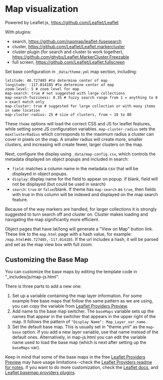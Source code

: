 # Map visualization

Powered by Leaflet.js, https://github.com/Leaflet/Leaflet

With plugins: 

- search, https://github.com/naomap/leaflet-fusesearch
- cluster, https://github.com/Leaflet/Leaflet.markercluster
- cluster plugin (for search and cluster to work together), https://github.com/ghybs/Leaflet.MarkerCluster.Freezable
- full screen, https://github.com/Leaflet/Leaflet.fullscreen

Set base configuration in `_data/theme.yml` map section, including:

```
latitude: 46.727485 #to determine center of map
longitude: -117.014185 #to determine center of map
zoom-level: 5 # zoom level for map 
map-search: true # not suggested with large collections
map-search-fuzziness: 0.35 # fuzzy search range from 1 = anything to 0 = exact match only
map-cluster: true # suggested for large collection or with many items in same location
map-cluster-radius: 25 # size of clusters, from ~ 10 to 80
```

These `theme` options will load the correct CSS and JS for leaflet features, while setting some JS configuration variables. 
`map-cluster-radius` sets the `maxClusterRadius` which corresponds to the maximum radius a cluster can cover in pixels on the map.
A smaller radius will create more, smaller clusters, and increasing will create fewer, larger clusters on the map.

Next, configure the display using `_data/map-config.csv`, which controls the metadata displayed on object popups and included in search:

- `field`: matches a column name in the metadata csv that will be displayed in object popups.
- `display`: display name for the field to appear on popup. if blank, field will not be displayed (but could be used in search)
- `search`: `true` or `false`/blank. If theme has `map-search` as `true`, then fields with true in this column will be indexed and displayed on the map search feature.

Because of the way markers are handled, for larger collections it is strongly suggested to turn search off and cluster on.
Cluster makes loading and navigating the map significantly more efficient.

Object pages that have lat/long will generate a "View on Map" button link. 
These link to the `map.html` page with a hash value, for example: 
`/map.html#46.727485,-117.014185`.
If the url includes a hash, it will be parsed and set as the map view box with full zoom.

## Customizing the Base Map

You can customize the base maps by editing the template code in "_includes/js/map-js.html".

There is three parts to add a new one:

1. Set up a variable containing the map layer information. For some example free base maps that follow the same pattern as we are using, you can copy the variable from [Leaflet Providers Preview](https://leaflet-extras.github.io/leaflet-providers/preview/).
2. Add name to the base map switcher. The `baseMaps` variable sets up the names that appear in the switcher that appears in the upper right of the map. It follows the pattern of `"Display Name": Map_Layer_var_name`.
3. Set the default base map. This is usually set in "theme.yml" as the `map-base` option. If you add a new layer variable, use that name instead of the default ones. Alternatively, in map-js.html you can edit the variable name used to load the base map (which is next after setting up the `baseMaps` var).

Keep in mind that some of the base maps in the free [Leaflet Providers Preview](https://leaflet-extras.github.io/leaflet-providers/preview/) may have usage limitations--check the [Leaflet Providers readme for notes](https://github.com/leaflet-extras/leaflet-providers).
If you want to do more customization, check the [Leaflet docs](https://leafletjs.com/reference.html), and [Leaflet basemap providers plugins](https://leafletjs.com/plugins.html#basemap-providers).

